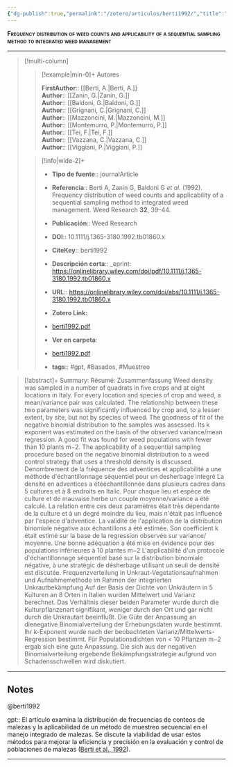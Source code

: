 ```yaml
---
{"dg-publish":true,"permalink":"/zotero/articulos/berti1992/","title":"Frequency distribution of weed counts and applicability of a sequential sampling method to integrated weed management","tags":["#zotero"]}
---
```



<span style="font-variant:small-caps; font-weight: bold;">Frequency distribution of weed counts and applicability of a sequential sampling method to integrated weed management</span>

---


> [!multi-column]
>
>> [!example|min-0]+ Autores
>> 
>> **FirstAuthor**:: [[Berti, A.\|Berti, A.]]  
>> **Author**:: [[Zanin, G.\|Zanin, G.]]  
>> **Author**:: [[Baldoni, G.\|Baldoni, G.]]  
>> **Author**:: [[Grignani, C.\|Grignani, C.]]  
>> **Author**:: [[Mazzoncini, M.\|Mazzoncini, M.]]  
>> **Author**:: [[Montemurro, P.\|Montemurro, P.]]  
>> **Author**:: [[Tei, F.\|Tei, F.]]  
>> **Author**:: [[Vazzana, C.\|Vazzana, C.]]  
>> **Author**:: [[Viggiani, P.\|Viggiani, P.]]  
 >
>
>> [!info|wide-2]+
>>
>> - **Tipo de fuente**:: journalArticle
>> - **Referencia**:: Berti A, Zanin G, Baldoni G _et al._ (1992). Frequency distribution of weed counts and applicability of a sequential sampling method to integrated weed management. Weed Research **32**, 39–44.
>> - **Publicación**:: Weed Research
>> - **DOI**:: 10.1111/j.1365-3180.1992.tb01860.x
>> - **CiteKey**:: berti1992
>> - **Descripción corta**:: _eprint: https://onlinelibrary.wiley.com/doi/pdf/10.1111/j.1365-3180.1992.tb01860.x
>> - **URL**:: https://onlinelibrary.wiley.com/doi/abs/10.1111/j.1365-3180.1992.tb01860.x
>> - **Zotero Link:** 
>> - [berti1992.pdf](zotero://select/library/items/S4HDEK8F)
>>
>> - **Ver en carpeta**: 
>> - [berti1992.pdf](file://J:\OneDrive\Articulos\berti1992.pdf)
>> - **tags**:: #gpt, #Basados, #Muestreo



> [!abstract]+ 
>Summary: Résumé: Zusammenfassung Weed density was sampled in a number of quadrats in five crops and at eight locations in Italy. For every location and species of crop and weed, a mean/variance pair was calculated. The relationship between these two parameters was significantly influenced by crop and, to a lesser extent, by site, but not by species of weed. The goodness of fit of the negative binomial distribution to the samples was assessed. Its k exponent was estimated on the basis of the observed variance/mean regression. A good fit was found for weed populations with fewer than 10 plants m−2. The applicability of a sequential sampling procedure based on the negative binomial distribution to a weed control strategy that uses a threshold density is discussed. Denombrement de la fréquence des adventices et applicabilité a une méthode d'échantillonnage séquentiel pour un desherbage integré La densité en adventices a étééchantillonnée dans plusieurs cadres dans 5 cultures et à 8 endroits en Italic. Pour chaque lieu et espèce de culture et de mauvaise herbe un couple moyenne/variance a été calculé. La relation entre ces deux paramètres était très dépendante de la culture et à un degré moindre du lieu, mais n'était pas influencé par l'espèce d'adventice. La validité de l'application de la distribution binomiale négative aux échantillons a été estimée. Son coefficient k était estimé sur la base de la regression observée sur variance/ moyenne. Une bonne adéquation a été mise en évidence pour des populations inférieures à 10 plantes m−2 L'applicabilité d'un protocole d'échantillonnage séquentiel basé sur la distribution binomiale négative, à une stratégic de désherbage utilisant un seuil de densité est discutée. Frequenzverteilung in Unkraut-Vegetationsaufnahmen und Aufnahmemethode im Rahmen der integrierten Unkrautbekämpfung Auf der Basis der Dichte von Unkräutern in 5 Kulturen an 8 Orten in Italien wurden Mittelwert und Varianz berechnet. Das Verhältnis dieser beiden Parameter wurde durch die Kulturpflanzenart signifikant, weniger durch den Ort und gar nicht durch die Unkrautart beeinflußt. Die Güte der Anpassung an dienegative Binomialverteilung der Erhebungsdaten wurde bestimmt. Ihr k-Exponent wurde nach der beobachteten Varianz/Mittelwerts-Regression bestimmt. Für Populationsdichten von < 10 Pflanzen m−2 ergab sich eine gute Anpassung. Die sich aus der negativen Binomialverteilung ergebende Bekämpfungsstrategie aufgrund von Schadensschwellen wird diskutiert.


--- 

## Notes

@berti1992

gpt:: El artículo examina la distribución de frecuencias de conteos de malezas y la aplicabilidad de un método de muestreo secuencial en el manejo integrado de malezas. Se discute la viabilidad de usar estos métodos para mejorar la eficiencia y precisión en la evaluación y control de poblaciones de malezas ([Berti et al., 1992](zotero://select/library/items/X35SP93C)).






---







